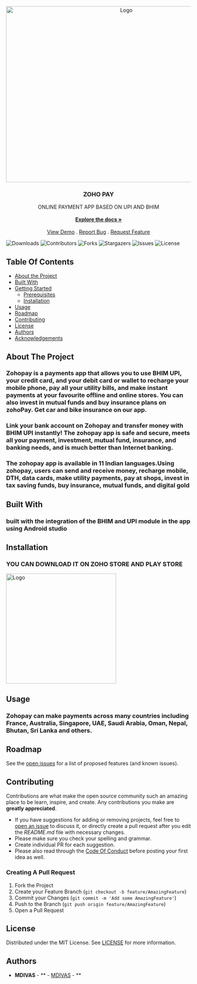 <br/>
<p align="center">
  <a href="https://github.com/MDIVAS/ZOHO-PAY">
    <img src="https://thedigitalfifth.com/wp-content/uploads/2019/10/Banner15.png" alt="Logo" width="640" height="480">
  </a>

  <h3 align="center">ZOHO PAY </h3>

  <p align="center">
    ONLINE PAYMENT APP BASED ON UPI AND BHIM
    <br/>
    <br/>
    <a href="https://github.com/MDIVAS/ZOHO-PAY"><strong>Explore the docs »</strong></a>
    <br/>
    <br/>
    <a href="https://github.com/MDIVAS/ZOHO-PAY">View Demo</a>
    .
    <a href="https://github.com/MDIVAS/ZOHO-PAY/issues">Report Bug</a>
    .
    <a href="https://github.com/MDIVAS/ZOHO-PAY/issues">Request Feature</a>
  </p>
</p>

![Downloads](https://img.shields.io/github/downloads/MDIVAS/ZOHO-PAY/total) ![Contributors](https://img.shields.io/github/contributors/MDIVAS/ZOHO-PAY?color=dark-green) ![Forks](https://img.shields.io/github/forks/MDIVAS/ZOHO-PAY?style=social) ![Stargazers](https://img.shields.io/github/stars/MDIVAS/ZOHO-PAY?style=social) ![Issues](https://img.shields.io/github/issues/MDIVAS/ZOHO-PAY) ![License](https://img.shields.io/github/license/MDIVAS/ZOHO-PAY) 

## Table Of Contents

* [About the Project](#about-the-project)
* [Built With](#built-with)
* [Getting Started](#getting-started)
  * [Prerequisites](#prerequisites)
  * [Installation](#installation)
* [Usage](#usage)
* [Roadmap](#roadmap)
* [Contributing](#contributing)
* [License](#license)
* [Authors](#authors)
* [Acknowledgements](#acknowledgements)

## About The Project



### Zohopay is a payments app that allows you to use BHIM UPI, your credit card, and your debit card or wallet to recharge your mobile phone, pay all your utility bills, and make instant payments at your favourite offline and online stores. You can also invest in mutual funds and buy insurance plans on zohoPay. Get car and bike insurance on our app.
### Link your bank account on Zohopay and transfer money with BHIM UPI instantly! The zohopay app is safe and secure, meets all your payment, investment, mutual fund, insurance, and banking needs, and is much better than Internet banking.


### The zohopay app is available in 11 Indian languages.Using zohopay, users can send and receive money, recharge mobile, DTH, data cards, make utility payments, pay at shops, invest in tax saving funds, buy insurance, mutual funds, and digital gold











## Built With

### built with the integration of the BHIM and UPI module in the app using Android studio 



##  Installation

### YOU CAN DOWNLOAD IT ON ZOHO STORE AND PLAY STORE 




<img src="https://github.com/MDIVAS/ZOHO-PAY/assets/127883304/b6969e9a-1a7a-4f82-80c4-841817dd6e18" alt="Logo" width="300" height="300">


## Usage

### Zohopay can make payments across many countries including France, Australia, Singapore, UAE, Saudi Arabia, Oman, Nepal, Bhutan, Sri Lanka and others.

## Roadmap

See the [open issues](https://github.com/MDIVAS/ZOHO-PAY/issues) for a list of proposed features (and known issues).

## Contributing

Contributions are what make the open source community such an amazing place to be learn, inspire, and create. Any contributions you make are **greatly appreciated**.
* If you have suggestions for adding or removing projects, feel free to [open an issue](https://github.com/MDIVAS/ZOHO-PAY/issues/new) to discuss it, or directly create a pull request after you edit the *README.md* file with necessary changes.
* Please make sure you check your spelling and grammar.
* Create individual PR for each suggestion.
* Please also read through the [Code Of Conduct](https://github.com/MDIVAS/ZOHO-PAY/blob/main/CODE_OF_CONDUCT.md) before posting your first idea as well.

### Creating A Pull Request

1. Fork the Project
2. Create your Feature Branch (`git checkout -b feature/AmazingFeature`)
3. Commit your Changes (`git commit -m 'Add some AmazingFeature'`)
4. Push to the Branch (`git push origin feature/AmazingFeature`)
5. Open a Pull Request

## License

Distributed under the MIT License. See [LICENSE](https://github.com/MDIVAS/ZOHO-PAY/blob/main/LICENSE.md) for more information.

## Authors

* **MDIVAS** - ** - [MDIVAS](https://github.com/MDIVAS) - **

